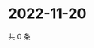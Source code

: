 # 2022-11-20

共 0 条

<!-- BEGIN WEIBO -->
<!-- 最后更新时间 Sun Nov 20 2022 21:24:47 GMT+0800 (China Standard Time) -->

<!-- END WEIBO -->
